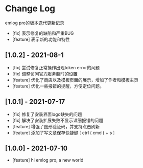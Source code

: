 
# Change Log
emlog pro的版本迭代更新记录
* [fix] 表示修复的缺陷和严重BUG
* [feature] 表示新的功能和特性

## [1.0.2] - 2021-08-1
- [fix] 尝试修复正常操作出现token error的问题
- [fix] 调整访问官方服务超时的设置
- [feature] 优化了商店以及模板页面的展示，增加了作者和模板主页
- [feature] 优化一些报错的提醒，方便定位问题。

## [1.0.1] - 2021-07-17
- [fix] 修复了安装界面logo缺失的问题
- [fix] 解决了安装扩展失败不显示详细报错的问题
- [feature] 增强了图形验证码，并支持点击刷新
- [feature] 添加了写文章保存快捷键 [ ctrl ( cmd ) + s ]

## [1.0.0] - 2021-07-10
- [feature] hi emlog pro, a new world